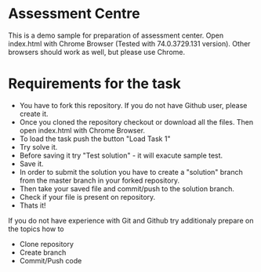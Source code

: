 # Assessment Centre

This is a demo sample for preparation of assessment center. Open index.html with Chrome Browser (Tested with 74.0.3729.131 version). Other browsers should work as well, but please use Chrome.

# Requirements for the task
  - You have to fork this repository. If you do not have Github user, please create it. 
  - Once you cloned the repository checkout or download all the files. Then open index.html with Chrome Browser.
  - To load the task push the button "Load Task 1"
  - Try solve it.
  - Before saving it try "Test solution" - it will exacute sample test.
  - Save it.
  - In order to submit the solution you have to create a "solution" branch from the master branch in your forked repository.
  - Then take your saved file and commit/push to the solution branch.
  - Check if your file is present on repository.
  - Thats it!
  
 If you do not have experience with Git and Github try additionaly prepare on the topics how to 
 * Clone repository
 * Create branch
 * Commit/Push code
